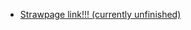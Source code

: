 - [Strawpage link!!! (currently unfinished) ](https://buddygrave2totallycoolh11ve.straw.page)

<!---
Maggot-Freak/Maggot-Freak is a ✨ special ✨ repository because its `README.md` (this file) appears on your GitHub profile.
You can click the Preview link to take a look at your changes.
--->
